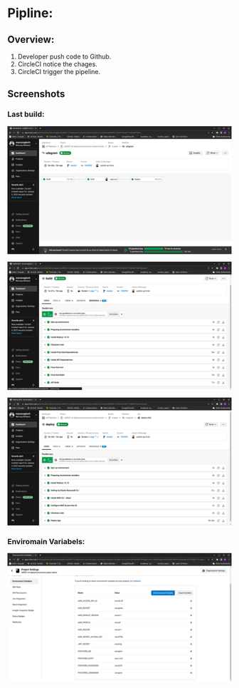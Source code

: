 # Pipline:
## Overview:
1. Developer push code to Github.
2. CircleCI notice the chages.
3. CircleCI trigger the pipeline.

## Screenshots

### Last build:
![](../screenshots/all-ci.png)

![](../screenshots/build-ci.png)

![](../screenshots/deploy-ci.png)


### Enviromain Variabels:
![](../screenshots/env-ci.png)